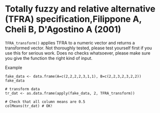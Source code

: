 # Totally fuzzy and relative alternative (TFRA) specification,Filippone A, Cheli B, D'Agostino A (2001)

`TFRA_transform()` applies TFRA to a numeric vector and returns
a transformed vector. Not thoroughly tested, please
test yourself first if you use this for serious work.
Does no checks whatsoever, please make sure you give
the function the right kind of input.

Example

```
fake_data <- data.frame(A=c(2,2,2,2,3,1,1), B=c(2,2,3,2,3,2,2))
fake_data

# transform data
tr_dat <- as.data.frame(apply(fake_data, 2, TFRA_transform))

# Check that all column means are 0.5
colMeans(tr_dat) # OK!

```
